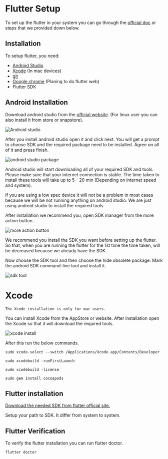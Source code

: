 # Flutter Setup

To set up the flutter in your system you can go through the [official doc](https://docs.flutter.dev/get-started/install) or steps that we provided down below. 

## Installation
To setup flutter, you need:
* [Android Studio](https://github.com/evolvingkid/flutter-workshop-1/blob/master/installation/README.md#android-installation)
* [Xcode](https://github.com/evolvingkid/flutter-workshop-1/tree/master/installation#xcode) (In mac devices) 
* [git](https://git-scm.com/)
* [Google chrome](https://www.google.com/intl/en_in/chrome/) (Planing to do flutter web)
* Flutter SDK

## Android Installation

Download android studio from the [official website](https://developer.android.com/studio). (For linux user you can also install it from store or snapstore).

![Android studio](https://github.com/evolvingkid/flutter-workshop-1/blob/master/installation/Screenshot%202022-01-27%20at%208.54.07%20PM.png)

After you install android studio open it and click next. You will get a prompt to choose SDK and the required package need to be installed. Agree on all of it and press finish. 

![android studio package](https://github.com/evolvingkid/flutter-workshop-1/blob/master/installation/Screenshot%202022-01-27%20at%208.56.59%20PM.png)

Android studio will start downloading all of your required SDK and tools. Please make sure that your internet connection is stable. The time taken to install these tools will take up to 5 - 20 min (Depending on internet speed and system).

If you are using a low spec device it will not be a problem in most cases because we will be not running anything on android studio. We are just using android studio to install the required tools.

After installation we recommend you, open SDK manager from the more action button.

![more action button](https://github.com/evolvingkid/flutter-workshop-1/blob/master/installation/Screenshot%202022-01-27%20at%209.08.33%20PM.png)

We recommend you install the SDK you want before setting up the flutter. So that, when you are running the flutter for the 1st time the time taken, will be decreased because we already have the SDK.

Now choose the SDK tool and then choose the hide obsolete package. Mark the android SDK command-line tool and install it.

![sdk tool](https://github.com/evolvingkid/flutter-workshop-1/blob/master/installation/Screenshot%202022-01-28%20at%2012.43.36%20PM.png)

# Xcode
`The Xcode installation is only for mac users.`

You can install Xcode from the AppStore or website. After installation open the Xcode so that it will download the required tools.

![xcode install](https://github.com/evolvingkid/flutter-workshop-1/blob/master/installation/Screenshot%202022-01-27%20at%209.13.28%20PM.png)

After this run the below commands.

``` 
sudo xcode-select --switch /Applications/Xcode.app/Contents/Developer

sudo xcodebuild -runFirstLaunch

sudo xcodebuild -license

sudo gem install cocoapods
```

## Flutter installation

[Download the needed SDK from flutter official site.](https://docs.flutter.dev/get-started/install)

Setup your path to SDK. It differ from system to system. 

## Flutter Verification

To verify the flutter installation you can run flutter doctor.

```
flutter doctor
```
